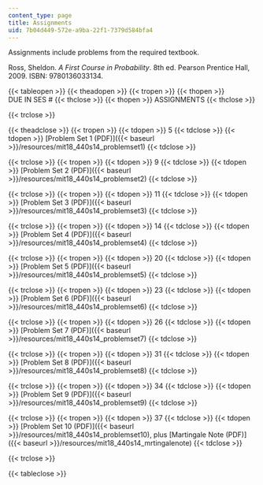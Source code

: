 ```yaml
---
content_type: page
title: Assignments
uid: 7b04d449-572e-a9ba-22f1-7379d584bfa4
---
```


Assignments include problems from the required textbook.

Ross, Sheldon. _A First Course in Probability_. 8th ed. Pearson Prentice Hall, 2009. ISBN: 9780136033134.

{{< tableopen >}}
{{< theadopen >}}
{{< tropen >}}
{{< thopen >}}
DUE IN SES #
{{< thclose >}}
{{< thopen >}}
ASSIGNMENTS
{{< thclose >}}

{{< trclose >}}

{{< theadclose >}}
{{< tropen >}}
{{< tdopen >}}
5
{{< tdclose >}}
{{< tdopen >}}
[Problem Set 1 (PDF)]({{< baseurl >}}/resources/mit18_440s14_problemset1)
{{< tdclose >}}

{{< trclose >}}
{{< tropen >}}
{{< tdopen >}}
9
{{< tdclose >}}
{{< tdopen >}}
[Problem Set 2 (PDF)]({{< baseurl >}}/resources/mit18_440s14_problemset2)
{{< tdclose >}}

{{< trclose >}}
{{< tropen >}}
{{< tdopen >}}
11
{{< tdclose >}}
{{< tdopen >}}
[Problem Set 3 (PDF)]({{< baseurl >}}/resources/mit18_440s14_problemset3)
{{< tdclose >}}

{{< trclose >}}
{{< tropen >}}
{{< tdopen >}}
14
{{< tdclose >}}
{{< tdopen >}}
[Problem Set 4 (PDF)]({{< baseurl >}}/resources/mit18_440s14_problemset4)
{{< tdclose >}}

{{< trclose >}}
{{< tropen >}}
{{< tdopen >}}
20
{{< tdclose >}}
{{< tdopen >}}
[Problem Set 5 (PDF)]({{< baseurl >}}/resources/mit18_440s14_problemset5)
{{< tdclose >}}

{{< trclose >}}
{{< tropen >}}
{{< tdopen >}}
23
{{< tdclose >}}
{{< tdopen >}}
[Problem Set 6 (PDF)]({{< baseurl >}}/resources/mit18_440s14_problemset6)
{{< tdclose >}}

{{< trclose >}}
{{< tropen >}}
{{< tdopen >}}
26
{{< tdclose >}}
{{< tdopen >}}
[Problem Set 7 (PDF)]({{< baseurl >}}/resources/mit18_440s14_problemset7)
{{< tdclose >}}

{{< trclose >}}
{{< tropen >}}
{{< tdopen >}}
31
{{< tdclose >}}
{{< tdopen >}}
[Problem Set 8 (PDF)]({{< baseurl >}}/resources/mit18_440s14_problemset8)
{{< tdclose >}}

{{< trclose >}}
{{< tropen >}}
{{< tdopen >}}
34
{{< tdclose >}}
{{< tdopen >}}
[Problem Set 9 (PDF)]({{< baseurl >}}/resources/mit18_440s14_problemset9)
{{< tdclose >}}

{{< trclose >}}
{{< tropen >}}
{{< tdopen >}}
37
{{< tdclose >}}
{{< tdopen >}}
[Problem Set 10 (PDF)]({{< baseurl >}}/resources/mit18_440s14_problemset10), plus [Martingale Note (PDF)]({{< baseurl >}}/resources/mit18_440s14_mrtingalenote)
{{< tdclose >}}

{{< trclose >}}

{{< tableclose >}}